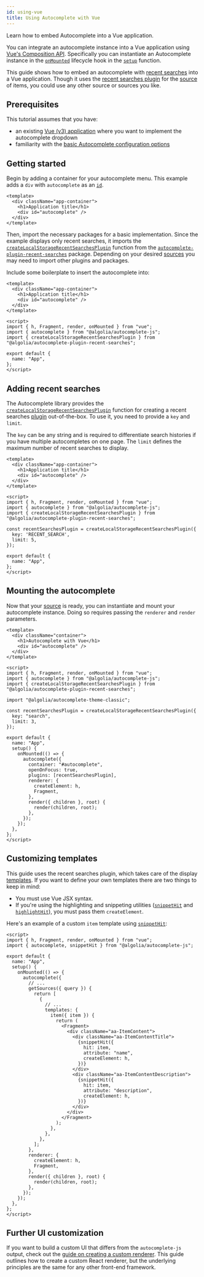 ```yaml
---
id: using-vue
title: Using Autocomplete with Vue
---
```


Learn how to embed Autocomplete into a Vue application.

You can integrate an autocomplete instance into a Vue application using [Vue's Composition API](https://v3.vuejs.org/guide/composition-api-introduction.html#why-composition-api). Specifically you can instantiate an Autocomplete instance in the [`onMounted`](https://v3.vuejs.org/api/composition-api.html#lifecycle-hooks) lifecycle hook in the [`setup`](https://v3.vuejs.org/guide/composition-api-setup.html) function.

This guide shows how to embed an autocomplete with [recent searches](adding-recent-searches) into a Vue application. Though it uses the [recent searches plugin](adding-recent-searches) for the [source](sources) of items, you could use any other source or sources you like.

## Prerequisites

This tutorial assumes that you have:
- an existing [Vue (v3) application](https://v3.vuejs.org/) where you want to implement the autocomplete dropdown
- familiarity with the [basic Autocomplete configuration options](basic-options)

## Getting started

Begin by adding a container for your autocomplete menu. This example adds a `div` with `autocomplete` as an [`id`](https://developer.mozilla.org/en-US/docs/Web/HTML/Global_attributes/id).

```vue title="App.vue"
<template>
  <div className="app-container">
    <h1>Application title</h1>
    <div id="autocomplete" />
  </div>
</template>
```

Then, import the necessary packages for a basic implementation. Since the example displays only recent searches, it imports the [`createLocalStorageRecentSearchesPlugin`](createlocalstoragerecentsearchesplugin) function from the [`autocomplete-plugin-recent-searches`](createlocalstoragerecentsearchesplugin) package. Depending on your desired [sources](sources) you may need to import other plugins and packages.

Include some boilerplate to insert the autocomplete into:

```vue title="App.vue"
<template>
  <div className="app-container">
    <h1>Application title</h1>
    <div id="autocomplete" />
  </div>
</template>

<script>
import { h, Fragment, render, onMounted } from "vue";
import { autocomplete } from "@algolia/autocomplete-js";
import { createLocalStorageRecentSearchesPlugin } from "@algolia/autocomplete-plugin-recent-searches";

export default {
  name: "App",
};
</script>

```

## Adding recent searches

The  Autocomplete library provides the [`createLocalStorageRecentSearchesPlugin`](createlocalstoragerecentsearchesplugin) function for creating a recent searches [plugin](plugins) out-of-the-box. To use it, you need to provide a `key` and `limit`.

The `key` can be any string and is required to differentiate search histories if you have multiple autocompletes on one page. The `limit` defines the maximum number of recent searches to display.

```vue title="App.vue"
<template>
  <div className="app-container">
    <h1>Application title</h1>
    <div id="autocomplete" />
  </div>
</template>

<script>
import { h, Fragment, render, onMounted } from "vue";
import { autocomplete } from "@algolia/autocomplete-js";
import { createLocalStorageRecentSearchesPlugin } from "@algolia/autocomplete-plugin-recent-searches";

const recentSearchesPlugin = createLocalStorageRecentSearchesPlugin({
  key: 'RECENT_SEARCH',
  limit: 5,
});

export default {
  name: "App",
};
</script>

```

## Mounting the autocomplete

Now that your [source](sources) is ready, you can instantiate and mount your autocomplete instance. Doing so requires passing the `renderer` and `render` parameters.

```vue title="App.vue"
<template>
  <div className="container">
    <h1>Autocomplete with Vue</h1>
    <div id="autocomplete" />
  </div>
</template>

<script>
import { h, Fragment, render, onMounted } from "vue";
import { autocomplete } from "@algolia/autocomplete-js";
import { createLocalStorageRecentSearchesPlugin } from "@algolia/autocomplete-plugin-recent-searches";

import "@algolia/autocomplete-theme-classic";

const recentSearchesPlugin = createLocalStorageRecentSearchesPlugin({
  key: "search",
  limit: 3,
});

export default {
  name: "App",
  setup() {
    onMounted(() => {
      autocomplete({
        container: "#autocomplete",
        openOnFocus: true,
        plugins: [recentSearchesPlugin],
        renderer: {
          createElement: h,
          Fragment,
        },
        render({ children }, root) {
          render(children, root);
        },
      });
    });
  },
};
</script>
```

## Customizing templates

This guide uses the recent searches plugin, which takes care of the display [templates](templates). If you want to define your own templates there are two things to keep in mind:
- You must use Vue JSX syntax.
- If you're using the highlighting and snippeting utilities ([`snippetHit`](snippethit) and [`highlightHit`](highlighthit)), you must pass them `createElement`.

Here's an example of a custom `item` template using [`snippetHit`](snippethit):

```vue title="App.vue"
<script>
import { h, Fragment, render, onMounted } from "vue";
import { autocomplete, snippetHit } from "@algolia/autocomplete-js";

export default {
  name: "App",
  setup() {
    onMounted(() => {
      autocomplete({
        // ...
        getSources({ query }) {
          return [
            {
              // ...
              templates: {
                item({ item }) {
                  return (
                    <Fragment>
                      <div className="aa-ItemContent">
                        <div className="aa-ItemContentTitle">
                          {snippetHit({
                            hit: item,
                            attribute: "name",
                            createElement: h,
                          })}
                        </div>
                        <div className="aa-ItemContentDescription">
                          {snippetHit({
                            hit: item,
                            attribute: "description",
                            createElement: h,
                          })}
                        </div>
                      </div>
                    </Fragment>
                  );
                },
              },
            },
          ];
        },
        renderer: {
          createElement: h,
          Fragment,
        },
        render({ children }, root) {
          render(children, root);
        },
      });
    });
  },
};
</script>
```

## Further UI customization

If you want to build a custom UI that differs from the `autocomplete-js` output, check out the [guide on creating a custom renderer](creating-a-renderer). This guide outlines how to create a custom React renderer, but the underlying principles are the same for any other front-end framework.
